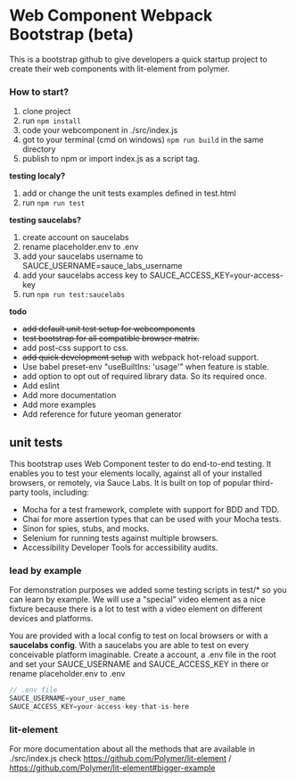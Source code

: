 # Web Component Webpack Bootstrap (beta)

This is a bootstrap github to give developers a quick startup project to
create their web components with lit-element from polymer.

### How to start?

 1. clone project
 2. run ```npm install```
 3. code your webcomponent in ./src/index.js
 4. got to your terminal (cmd on windows) ```npm run build``` in the same directory
 5. publish to npm or import index.js as a script tag.

 __testing localy?__

 1. add or change the unit tests examples defined in test.html
 2. run ```npm run test```

__testing saucelabs?__

 1. create account on saucelabs
 2. rename placeholder.env to .env
 3. add your saucelabs username to SAUCE_USERNAME=sauce_labs_username
 4. add your saucelabs access key to SAUCE_ACCESS_KEY=your-access-key
 5. run ```npm run test:saucelabs```

__todo__
* ~~add default unit test setup for webcomponents~~
* ~~test bootstrap for all compatible browser matrix.~~
* add post-css support to css.
* ~~add quick development setup~~ with webpack hot-reload support.
* Use babel preset-env "useBuiltIns: 'usage'" when feature is stable.
* add option to opt out of required library data. So its required once.
* Add eslint
* Add more documentation
* Add more examples
* Add reference for future yeoman generator

## unit tests

This bootstrap uses Web Component tester to do end-to-end testing.
It enables you to test your elements locally, against all of your installed
browsers, or remotely, via Sauce Labs. It is built on top of popular third-party tools, including:

* Mocha for a test framework, complete with support for BDD and TDD.
* Chai for more assertion types that can be used with your Mocha tests.
* Sinon for spies, stubs, and mocks.
* Selenium for running tests against multiple browsers.
* Accessibility Developer Tools for accessibility audits.

### lead by example
For demonstration purposes we added some testing scripts in test/* so you
can learn by example. We will use a "special" video element as a nice fixture
because there is a lot to test with a video element on different devices and
platforms.

You are provided with a local config to test on local browsers or with a
**saucelabs config**. With a saucelabs you are able to test on every
conceivable platform imaginable. Create a account, a .env file in the
root and set your SAUCE_USERNAME and SAUCE_ACCESS_KEY in there or
rename placeholder.env to .env

```js
// .env file
SAUCE_USERNAME=your_user_name
SAUCE_ACCESS_KEY=your-access-key-that-is-here

```

### lit-element
For more documentation about all the methods that are available in ./src/index.js
check https://github.com/Polymer/lit-element / https://github.com/Polymer/lit-element#bigger-example
